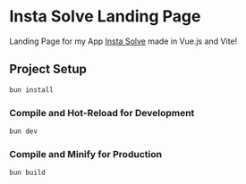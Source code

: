 # Insta Solve Landing Page

Landing Page for my App [Insta Solve](https://github.com/HarshNarayanJha/Insta-Solve) made in Vue.js and Vite!

## Project Setup

```sh
bun install
```

### Compile and Hot-Reload for Development

```sh
bun dev
```

### Compile and Minify for Production

```sh
bun build
```
